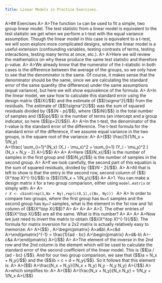 ```yaml
---
Title: Linear Models in Practice Exercises.
---
```


A>## Exercises
A>
A>The function `lm` can be used to fit a simple, two group linear model. The test statistic from a linear model is equivalent to the test statistic we get when we perform a t-test with the equal variance assumption. Though the linear model in this case is equivalent to a t-test, we will soon explore more complicated designs, where the linear model is a useful extension (confounding variables, testing contrasts of terms, testing interactions, testing many terms at once, etc.).
A>
A>Here we will review the mathematics on why these produce the same test statistic and therefore p-value.
A>
A>We already know that the numerator of the t-statistic in both cases is the difference between the average of the groups, so we only have to see that the denominator is the same. Of course, it makes sense that the denominator should be the same, since we are calculating the standard error of the same quantity (the difference) under the same assumptions (equal variance), but here we will show equivalence of the formula.
A>
A>In the linear model, we saw how to calculate this standard error using the design matrix {$$}X{/$$} and the estimate of {$$}\sigma^2{/$$} from the residuals. The estimate of {$$}\sigma^2{/$$} was the sum of squared residuals divided by {$$}N - p{/$$}, where {$$}N{/$$} is the total number of samples and {$$}p{/$$} is the number of terms (an intercept and a group indicator, so here {$$}p=2{/$$}).
A>
A>In the t-test, the denominator of the t-value is the standard error of the difference. The t-test formula for the standard error of the difference, if we assume equal variance in the two groups, is the square root of the variance:
A>
A>{$$} \frac{1}{1/N_x + 1/N_y}  
A>\frac{  \sum_{i=1}^{N_x} (X_i - \mu_x)^2  + \sum_{i=1} (Y_i - \mu_y)^2  }{N_x + N_y - 2}
A>{/$$}
A>
A>
A>Here {$$}N_x{/$$} is the number of samples in the first group and {$$}N_y{/$$} is the number of samples in the second group.
A>
A>If we look carefully, the second part of this equation is the sum of squared residuals, divided by {$$}N - 2{/$$}.
A>
A>All that is left to show is that the entry in the second row, second column of {$$}(X^\top X)^{-1}{/$$} is  {$$}(1/N_x + 1/N_y){/$$}
A>
A>1. You can make a design matrix `X` for a two group comparison, either using `model.matrix` or simply with:
A>
A>    
    ```r
    X <- cbind(rep(1,Nx + Ny),rep(c(0,1),c(Nx, Ny)))
    ```
A>
A>    In order to compare two groups, where the first group has `Nx=5` samples and the second group has `Ny=7` samples, what is the element in the 1st row and 1st column of {$$}X^\top X{/$$}?
A>
A>
A>
A>
A>2. The other entries of {$$}X^\top X{/$$} are all the same. What is this number?
A>
A>
A>
A>Now we just need to invert the matrix to obtain {$$}(X^\top X)^{-1}{/$$}. The formula for matrix inversion for a 2x2 matrix is actually relatively easy to memorize:
A>
A>{$$} \,
A>\begin{pmatrix}
A>a&b\\
A>c&d
A>\end{pmatrix}^{-1} = \frac{1}{ad - bc}
A>\begin{pmatrix}
A>d&-b\\
A>-c&a
A>\end{pmatrix}
A>{/$$}
A>
A>The element of the inverse in the 2nd row and the 2nd column is the element which will be used to calculate the standard error of the second coefficient of the linear model. This is {$$}a / (ad - bc) {/$$}. And for our two group comparison, we saw that {$$}a = N_x + N_y{/$$} and the {$$}b = c = d = N_y{/$$}. So it follows that this element is:
A>
A>{$$}
A>\frac{N_x + N_y}{(N_x + N_y) N_y - N_y N_y}
A>{/$$}
A>
A>which simplifies to:
A>
A>{$$}
A>\frac{N_x + N_y}{N_x N_y} = 1/N_y + 1/N_x
A>{/$$}
